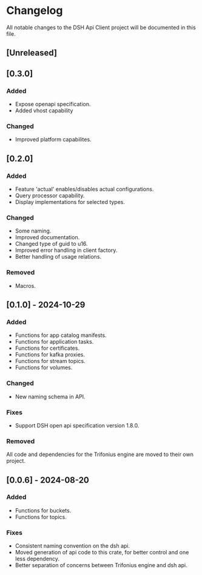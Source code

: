 # Changelog

All notable changes to the DSH Api Client project will be documented in this file.

## [Unreleased]

## [0.3.0]

### Added

* Expose openapi specification.
* Added vhost capability

### Changed

* Improved platform capabilites.

## [0.2.0]

### Added

* Feature 'actual' enables/disables actual configurations.
* Query processor capability.
* Display implementations for selected types.

### Changed

* Some naming.
* Improved documentation.
* Changed type of guid to u16.
* Improved error handling in client factory.
* Better handling of usage relations.

### Removed

* Macros.

## [0.1.0] - 2024-10-29

### Added

* Functions for app catalog manifests.
* Functions for application tasks.
* Functions for certificates.
* Functions for kafka proxies.
* Functions for stream topics.
* Functions for volumes.

### Changed

* New naming schema in API.

### Fixes

* Support DSH open api specification version 1.8.0.

### Removed

All code and dependencies for the Trifonius engine are moved to their own project.

## [0.0.6] - 2024-08-20

### Added

* Functions for buckets.
* Functions for topics.

### Fixes

* Consistent naming convention on the dsh api.
* Moved generation of api code to this crate, for better control and one less dependency.
* Better separation of concerns between Trifonius engine and dsh api.
